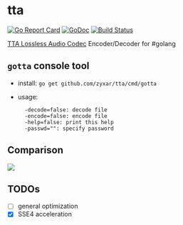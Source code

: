 # tta
[![Go Report Card](https://goreportcard.com/badge/github.com/zyxar/tta)](https://goreportcard.com/report/github.com/zyxar/tta)
[![GoDoc](https://godoc.org/github.com/zyxar/tta?status.svg)](https://godoc.org/github.com/zyxar/tta)
[![Build Status](https://travis-ci.org/zyxar/tta.svg?branch=master)](https://travis-ci.org/zyxar/tta)

[TTA Lossless Audio Codec](http://en.true-audio.com/TTA_Lossless_Audio_Codec_-_Realtime_Audio_Compressor) Encoder/Decoder for #golang

## `gotta` console tool

- install: `go get github.com/zyxar/tta/cmd/gotta`
- usage:

  ```
    -decode=false: decode file
    -encode=false: encode file
    -help=false: print this help
    -passwd="": specify password
  ```

## Comparison

![](https://github.com/zyxar/tta/blob/master/data/tta_comp.svg)

## TODOs

- [ ] general optimization
- [x] SSE4 acceleration
